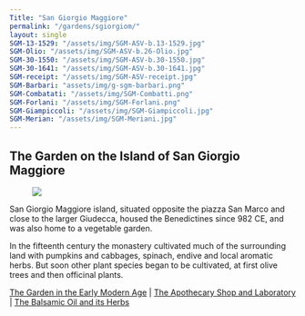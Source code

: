 ```yaml
---
Title: "San Giorgio Maggiore"
permalink: "/gardens/sgiorgiom/"
layout: single
SGM-13-1529: "/assets/img/SGM-ASV-b.13-1529.jpg"
SGM-Olio: "/assets/img/SGM-ASV-b.26-Olio.jpg"
SGM-30-1550: "/assets/img/SGM-ASV-b.30-1550.jpg"
SGM-30-1641: "/assets/img/SGM-ASV-b.30-1641.jpg"
SGM-receipt: "/assets/img/SGM-ASV-receipt.jpg"
SGM-Barbari: "assets/img/g-sgm-barbari.png"
SGM-Combatati: "/assets/img/SGM-Combatti.png"
SGM-Forlani: "/assets/img/SGM-Forlani.png"
SGM-Giampiccoli: "/assets/img/SGM-Giampiccoli.jpg"
SGM-Merian: "/assets/img/SGM-Meriani.jpg"
---
```


## The Garden on the Island of San Giorgio Maggiore

<figure><img src="{{ page.SGM-Barbari | relative_url }}" class="img-ctr" align="center"/></figure>

San Giorgio Maggiore island, situated opposite the piazza San Marco and close to the larger Giudecca, housed the Benedictines since 982 CE, and was also home to a vegetable garden.

In the fifteenth century the monastery cultivated much of the surrounding land with pumpkins and cabbages, spinach, endive and local aromatic herbs. But soon other plant species began to be cultivated, at first olive trees and then officinal plants.

<a href="{{ site.baseurl }}gardens/sgiorgiom-1/">The Garden in the Early Modern Age</a> | <a href="{{ site.baseurl }}gardens/sgiorgiom-2/">The Apothecary Shop and Laboratory</a> | <a href="{{ site.baseurl }}gardens/sgiorgiom-3/">The Balsamic Oil and its Herbs</a>

<!--

At the same time the Monastery started to run an annexed apothecary shop, whose maintenance and supply costs are recorded until its suppression (1806).

<figure><img src="{{ page.SGM-receipt | relative_url }}" class="img-ctr" align="center"/>
<figcaption><strong>ASV, San Giorgio Maggiore, b. 26</strong>, early 16th century<br/>
Bill for the purchase of an oven covering for alembic, with its round stone support and three or four shelves above and below </figcaption>
</figure>

Olive oil was the main ingredient for the Paduan Benedictines’ *Olio di Santa Giustina*, later called *Olio di San Giorgio Maggiore*, which the Venetian Monastery started to produce very early in the 16th century. The oil, also called balm, was applied externally to treat sores and wounds, and internally for gastric disorders and as a vermifuge.

<figure><img src="{{ page.SGM-Olio | relative_url }}" class="img-ctr" align="center"/>
<figcaption><strong>ASV, San Giorgio Maggiore, b. 26</strong><br/>
It was only in 1780 that the St Giorgio Maggiore Benedictines were allowed to call their balm <em>Olio di San Giorgio Maggiore</em> – and no longer <em>Oil of Santa Giustina</em>.
This is a sheet of therapeutic indications and posology that was to accompany the sale of the oil, according to the requirements set by  the Venetian Provveditori alla Sanità</figcaption></figure>

The balm was obtained by macerating about 60 substances in olive oil, mostly local and exotic vegetables. The Benedictine grew olive trees and many local herbs and plants in their vegetable garden and in other gardens in Venice and in the Terraferma, whereas they purchased non-local and exotic substances from druggist and spices merchants.

Here there is a sample of the recipe ingredients, some of which (\*) are now acknowledged as having medicinal properties by the European Medical Agency (EMA):
* **leaves of** abrotanum (Artemisia abrotanum L.\*), wormwood (Artemisia absinthium L.*) etc.
* **roots of** gentian (Gentiana L.\*), peony (Paeonia L.*) etc.
* **seeds** of purslane (Portulaca L.), horseradish (Raphanus L.) etc.
* **And more:** laurel berries* (Laurus nobilis L.\*), ginger (<span style="color: #9932CC">Zingiber officinale</span>\*), carnations and cloves (<span style="color: #9932CC">Syzygium aromaticum L.</span>\*); <span style="color: #9932CC">cinnamon (Cinnamomum verum J.Presl</span>\*), nutmeg (<span style="color: #9932CC">Myristica fragrans Hott.</span>), saffron (Crocus sativus L.*) etc.;
* **four animal ingredients** (earthworms, powder of deer antlers, bull's gall, red corals); **two compound medicines** (theriac and mastic oil from Pistacia lentiscus L.*, resin), and in small quantities also stone oil (petroleum, at the time common in pharmacopoeia).

Non-local plants/herbs (<span style="color: #9932CC">violet color</span>), animal and mineral substances were bought in the bustling Venetian market by the Monastery apothecary shop, as we can see from many 16th- and 17th-century purchase notes.

<div class="thumb-nav">
<span class="thumb-nav-p" style="width: 45%; font-size: 75%; margin-right: 20px"><img class="thumb-menu" src="{{ page.SGM-30-1550 | relative_url }}"/>
<br/><br/><strong>ASV, San Giorgio Maggiore, b. 30</strong>, August 21 1550<br/>
San Giorgio Monastery also bought exotic substances from local merchants for other Benedictines, such as for the San Paolo Monastery in Rome: zenzero (ginger), cannella fina (cinnamon), zafran (saffron), macis (nutmeg), and many others that were not ingredients for the Balm of Santa Giustina – like galanga (<span style="color: #9932CC">Alpinia galanga Willd</span>.* from Asia) etc. </span>
<span class="thumb-nav-p" style="width: 45%;  font-size: 75%"><img class="thumb-menu" src="{{ page.SGM-30-1641  | relative_url }}"/>
<br/><br/><br/><strong>ASV, San Giorgio Maggiore, b. 30</strong>, May 12 1641<br/>
Purchase note for the San Giorgio apothecary shop, listing many exotic or just non-local ingredients for the Balm of Santa Giustina: corno di cervo (deer antler), macis fina (nutmeg), canella fina (cinnamon), garrofoli fini (carnations), zafaran de Toschana (saffron from Tuscany), corrali rossi (red corals).</span>
</div>

Certainly the San Giorgio Maggiore garden grew peony, purslane, abrotanum, wormwood etc. and many other medicinal herbs.
In a letter sent in 1575 by the physician [Melchiorre Guilandino](/xml-minimal/index-people/#guilandino-melchiorre) to his friend and patient Alvise Mocenigo, he relates that the friars had so many Arum plants (see [wild calla lily]( https://powo.science.kew.org/taxon/urn:lsid:ipni.org:names:328149-2)).

“Il modo, che si tene in darla, & suo remedio, potrà V.M. legger nel Matthioli in capite [*Arum*](http://id.sbn.it/bid/RLZE023006]). Io non ho pronta la polvere, & a farla mi bisogneria esser costà nell’horto di frati di S. Giorgio della bella fabrica nova, dove si ritrova tanta copia di Arum che basterìa per infiammar la gola a tutta Venetia”
(Milano, Biblioteca Ambrosiana, Cod. G 273, n. 69)

Roots, leaves and berries of *Arum L*., extremely hot, once cooked or pulverised were used to treat sore throats and coughs, and externally as a gout poultice. Now Arum L.
is used in herbal medicine and homeopathic medicine.

The olive trees were uprooted in 1797 to make way for the Slavonian (Croatian) troops.


## Learn more:
- Elisa M. Cappelletti, Giuseppe Maggioni, “L’Oglio di Santa Giustina”, in *La spezieria. Medicamenti e arte farmaceutica nel Veneto dal Cinquecento ad oggi* (Padova: Antilia, 2002), pp. 81-107, with lists and identification of the ingredients for the Paduan recipe. -->
